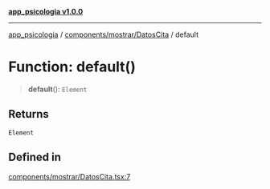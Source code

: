 [**app_psicologia v1.0.0**](../../../../README.md)

***

[app_psicologia](../../../../modules.md) / [components/mostrar/DatosCita](../README.md) / default

# Function: default()

> **default**(): `Element`

## Returns

`Element`

## Defined in

[components/mostrar/DatosCita.tsx:7](https://github.com/XxtbmfxX/app_psicologia/blob/1b7e1a732f6dc51a16bb04e0db4a2462b477a368/components/mostrar/DatosCita.tsx#L7)
